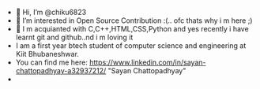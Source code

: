 - 👋 Hi, I’m @chiku6823
- 👀 I’m interested in Open Source Contribution :(.. ofc thats why i m here ;)
- 🌱 I m acquianted with  C,C++,HTML,CSS,Python and yes recently i have learnt git and github..nd i m loving it
- I am a first year btech student of computer science and engineering at Kiit Bhubaneshwar.
- You can find me here: https://www.linkedin.com/in/sayan-chattopadhyay-a32937212/  "Sayan Chattopadhyay"
- 

<!---
chiku6823/chiku6823 is a ✨ special ✨ repository because its `README.md` (this file) appears on your GitHub profile.
You can click the Preview link to take a look at your changes.
--->
